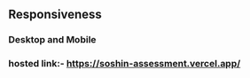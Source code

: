 ## Responsiveness ##
### Desktop and Mobile ###
### hosted link:- https://soshin-assessment.vercel.app/
